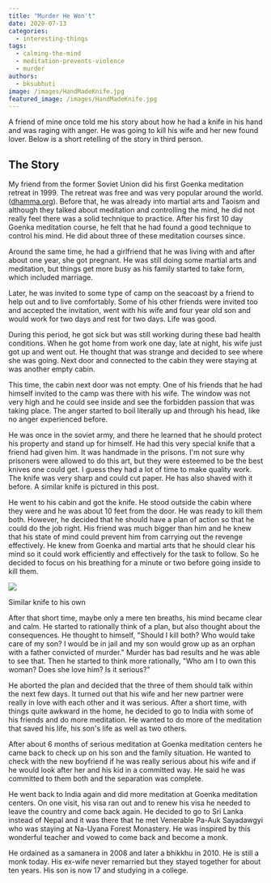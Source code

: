 ```yaml
---
title: "Murder He Won't"
date: 2020-07-13
categories: 
  - interesting-things
tags: 
  - calming-the-mind
  - meditation-prevents-violence
  - murder
authors: 
  - bksubhuti
image: /images/HandMadeKnife.jpg
featured_image: /images/HandMadeKnife.jpg
---
```


A friend of mine once told me his story about how he had a knife in his hand and was raging with anger. He was going to kill his wife and her new found lover. Below is a short retelling of the story in third person.

## The Story

My friend from the former Soviet Union did his first Goenka meditation retreat in 1999. The retreat was free and was very popular around the world. ([dhamma.org](http://dhamma.org)). Before that, he was already into martial arts and Taoism and although they talked about meditation and controlling the mind, he did not really feel there was a solid technique to practice. After his first 10 day Goenka meditation course, he felt that he had found a good technique to control his mind. He did about three of these meditation courses since.

Around the same time, he had a girlfriend that he was living with and after about one year, she got pregnant. He was still doing some martial arts and meditation, but things get more busy as his family started to take form, which included marriage.

Later, he was invited to some type of camp on the seacoast by a friend to help out and to live comfortably. Some of his other friends were invited too and accepted the invitation, went with his wife and four year old son and would work for two days and rest for two days. Life was good.

During this period, he got sick but was still working during these bad health conditions. When he got home from work one day, late at night, his wife just got up and went out. He thought that was strange and decided to see where she was going. Next door and connected to the cabin they were staying at was another empty cabin.

This time, the cabin next door was not empty. One of his friends that he had himself invited to the camp was there with his wife. The window was not very high and he could see inside and see the forbidden passion that was taking place. The anger started to boil literally up and through his head, like no anger experienced before.

He was once in the soviet army, and there he learned that he should protect his property and stand up for himself. He had this very special knife that a friend had given him. It was handmade in the prisons. I'm not sure why prisoners were allowed to do this art, but they were esteemed to be the best knives one could get. I guess they had a lot of time to make quality work. The knife was very sharp and could cut paper. He has also shaved with it before. A similar knife is pictured in this post.

He went to his cabin and got the knife. He stood outside the cabin where they were and he was about 10 feet from the door. He was ready to kill them both. However, he decided that he should have a plan of action so that he could do the job right. His friend was much bigger than him and he knew that his state of mind could prevent him from carrying out the revenge effectively. He knew from Goenka and martial arts that he should clear his mind so it could work efficiently and effectively for the task to follow. So he decided to focus on his breathing for a minute or two before going inside to kill them.

![](/images/HandMadeKnife.jpg)

Similar knife to his own

After that short time, maybe only a mere ten breaths, his mind became clear and calm. He started to rationally think of a plan, but also thought about the consequences. He thought to himself, "Should I kill both? Who would take care of my son? I would be in jail and my son would grow up as an orphan with a father convicted of murder." Murder has bad results and he was able to see that. Then he started to think more rationally, "Who am I to own this woman? Does she love him? Is it serious?"

He aborted the plan and decided that the three of them should talk within the next few days. It turned out that his wife and her new partner were really in love with each other and it was serious. After a short time, with things quite awkward in the home, he decided to go to India with some of his friends and do more meditation. He wanted to do more of the meditation that saved his life, his son's life as well as two others.

After about 6 months of serious meditation at Goenka meditation centers he came back to check up on his son and the family situation. He wanted to check with the new boyfriend if he was really serious about his wife and if he would look after her and his kid in a committed way. He said he was committed to them both and the separation was complete.

He went back to India again and did more meditation at Goenka meditation centers. On one visit, his visa ran out and to renew his visa he needed to leave the country and come back again. He decided to go to Sri Lanka instead of Nepal and it was there that he met Venerable Pa-Auk Sayadawgyi who was staying at Na-Uyana Forest Monastery. He was inspired by this wonderful teacher and vowed to come back and become a monk.

He ordained as a samanera in 2008 and later a bhikkhu in 2010. He is still a monk today. His ex-wife never remarried but they stayed together for about ten years. His son is now 17 and studying in a college.